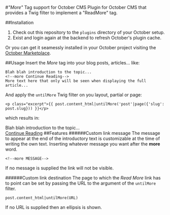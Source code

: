 #_"More"_ Tag support for October CMS
Plugin for October CMS that provides a Twig filter to implement a "ReadMore" tag.

##Installation
1. Check out this repository to the `plugins` directory of your October setup.
2. Exist and login again at the backend to refresh October's plugin cache.

Or you can get it seamessly installed in your October project visiting the [October Marketplace](http://octobercms.com/plugin/darkeye-moretag "More Tag Plugin").

##Usage
Insert the _More_ tag into your blog posts, articles... like:
```
Blah blah introduction to the topic...
<!--more Continue Reading-->
More text here that only will be seen when displaying the full article...
```
And apply the `untilMore` Twig filter on you layout, partial or page:
```
<p class="excerpt">{{ post.content_html|untilMore('post'|page({'slug': post.slug})) }}</p>
```
which results in:  

Blah blah introduction to the topic...  
<a href="">Continue Reading</a>
##Features
######Custom link message
The message to appear at the end of the introductory text is customizable at the time of writing the own text. Inserting whatever message you want after the **more** word.  
```
<!--more MESSAGE-->
```
If no message is supplied the link will not be visible.

######Custom link destination
The page to which the _Read More_ link has to point can be set by passing the URL to the argument of the `untilMore` filter.
```
post.content_html|untilMore(URL)
```
If no URL is supplied then an ellipsis is shown.